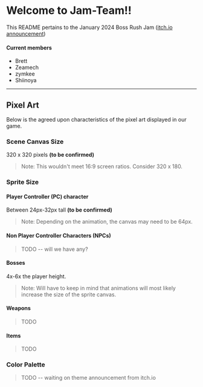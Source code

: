 # Welcome to Jam-Team!!

This README pertains to the January 2024 Boss Rush Jam ([itch.io announcement](https://itch.io/jam/boss-rush-jam-2024#:~:text=You%20have%20one%20month%20to,as%20many%20bosses%20as%20possible.))

#### Current members

- Brett
- Zeamech
- zymkee
- Shiinoya

---

## Pixel Art

Below is the agreed upon characteristics of the pixel art displayed in our game.

### Scene Canvas Size

320 x 320 pixels **(to be confirmed)**

> Note: This wouldn't meet 16:9 screen ratios. Consider 320 x 180.

### Sprite Size

#### Player Controller (PC) character

Between 24px-32px tall **(to be confirmed)**

> Note: Depending on the animation, the canvas may need to be 64px.

#### Non Player Controller Characters (NPCs)

> TODO -- will we have any?

#### Bosses

4x-6x the player height.

> Note: Will have to keep in mind that animations will most likely increase the size of the sprite canvas.

#### Weapons

> TODO

#### Items

> TODO

### Color Palette

> TODO -- waiting on theme announcement from itch.io

